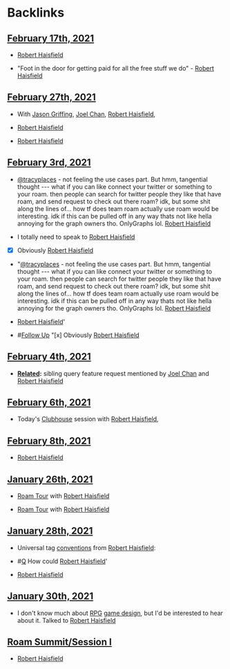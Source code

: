 
# Backlinks
## [February 17th, 2021](<February 17th, 2021.md>)
- [Robert Haisfield](<Robert Haisfield.md>)

- "Foot in the door for getting paid for all the free stuff we do" - [Robert Haisfield](<Robert Haisfield.md>)

## [February 27th, 2021](<February 27th, 2021.md>)
- With [Jason Griffing](<Jason Griffing.md>), [Joel Chan](<Joel Chan.md>), [Robert Haisfield](<Robert Haisfield.md>),

- [Robert Haisfield](<Robert Haisfield.md>)

- [Robert Haisfield](<Robert Haisfield.md>)

## [February 3rd, 2021](<February 3rd, 2021.md>)
- [@tracyplaces](https://twitter.com/tracyplaces) - not feeling the use cases part. But hmm, tangential thought --- what if you can like connect your twitter or something to your roam. then people can search for twitter people they like that have roam, and send request to check out there roam? idk, but some shit along the lines of... how tf does team roam actually use roam would be interesting. idk if this can be pulled off in any way thats not like hella annoying for the graph owners tho. OnlyGraphs lol. [Robert Haisfield](<Robert Haisfield.md>)

- I totally need to speak to [Robert Haisfield](<Robert Haisfield.md>)

- [x] Obviously [Robert Haisfield](<Robert Haisfield.md>)

- "[@tracyplaces](https://twitter.com/tracyplaces) - not feeling the use cases part. But hmm, tangential thought --- what if you can like connect your twitter or something to your roam. then people can search for twitter people they like that have roam, and send request to check out there roam? idk, but some shit along the lines of... how tf does team roam actually use roam would be interesting. idk if this can be pulled off in any way thats not like hella annoying for the graph owners tho. OnlyGraphs lol. [Robert Haisfield](<Robert Haisfield.md>)

- [Robert Haisfield](<Robert Haisfield.md>)'

- #[Follow Up](<Follow Up.md>) "[x] Obviously [Robert Haisfield](<Robert Haisfield.md>)

## [February 4th, 2021](<February 4th, 2021.md>)
- **[Related](<Related.md>):** sibling query feature request mentioned by [Joel Chan](<Joel Chan.md>) and [Robert Haisfield](<Robert Haisfield.md>)

## [February 6th, 2021](<February 6th, 2021.md>)
- Today's [Clubhouse](<Clubhouse.md>) session with [Robert Haisfield](<Robert Haisfield.md>),

## [February 8th, 2021](<February 8th, 2021.md>)
- [Robert Haisfield](<Robert Haisfield.md>)

## [January 26th, 2021](<January 26th, 2021.md>)
- [Roam Tour](<Roam Tour.md>) with [Robert Haisfield](<Robert Haisfield.md>)

- [Roam Tour](<Roam Tour.md>) with [Robert Haisfield](<Robert Haisfield.md>)

## [January 28th, 2021](<January 28th, 2021.md>)
- Universal tag [conventions](<conventions.md>) from [Robert Haisfield](<Robert Haisfield.md>):

- #[Q](<Q.md>) How could [Robert Haisfield](<Robert Haisfield.md>)'

- [Robert Haisfield](<Robert Haisfield.md>)

## [January 30th, 2021](<January 30th, 2021.md>)
- I don't know much about [RPG](<RPG.md>) [game design](<game design.md>), but I'd be interested to hear about it. Talked to [Robert Haisfield](<Robert Haisfield.md>)

## [Roam Summit/Session I](<Roam Summit/Session I.md>)
- [Robert Haisfield](<Robert Haisfield.md>)

